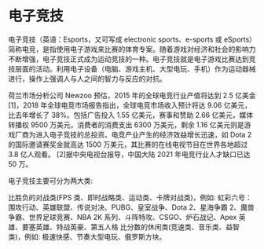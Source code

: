 # 电子竞技

电子竞技（英语：Esports，又可写成 electronic sports、e-sports 或 eSports）简称电竞，是指使用电子游戏来比赛的体育专案。随着游戏对经济和社会的影响力不断增强，电子竞技正式成为运动竞技的一种。电子竞技就是电子游戏比赛达到竞技层面的活动。利用电子设备（电脑、游戏主机、大型电玩、手机）作为运动器械进行，操作上强调人与人之间的智力与反应的对抗。

荷兰市场分析公司 Newzoo 预估，2015 年的全球电竞行业产值将达到 2.5 亿美金[1]，2018 年全球电竞市场报告指出，全球电竞市场收入预计将达 9.06 亿美元，比去年增长了 38%。包括广告投入 1.55 亿美元，赛事和赞助 2.66 亿美元，媒体转播权 9500 万美元，消费者的消费支出 6300 万美元，剩余 1.16 亿美元则是游戏厂商为进入电子竞技的总投资。电竞产业产生的经济效益增长迅速，如 Dota 2 的国际邀请赛奖金就高达 1500 万美元，其比赛的在线电视节目在世界各地超过 3.8 亿人观看。 [2]据中央电视台报导，中国大陆 2021 年电竞行业人才缺口已达 50 万。

电子竞技主要可分为两大类:

比胜负的对战类(FPS 类、即时战略类、运动类、卡牌对战类)，例如: 虹彩六号：围攻行动、英雄联盟、传说对决、PUBG、皇室战争、Dota 2、星海争霸 2、魔兽争霸、世界足球竞赛、NBA 2K 系列、斗阵特攻、CSGO、炉石战记、Apex 英雄、要塞英雄、特战英豪、第五人格
比分数的休闲类(竞速类、音乐类、益智类)，例如: 极速快感、节奏大型电玩、俄罗斯方块。
